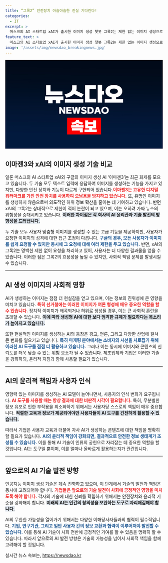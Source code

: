 ```yaml
---
title: “그록2” 안전장치 아슬아슬한 진실 기다린다!
categories:
  - IT
excerpt: >
  머스크의 AI 스타트업 xAI가 출시한 이미지 생성 챗봇 그록2는 제한 없는 이미지 생성으로 논란이 되고 있습니다. 유명인 이미지와 가짜 뉴스 확산 우려 속에, 이 서비스가 AI 규제 논의를 촉발할지 주목됩니다!
feature_text: >
  머스크의 AI 스타트업 xAI가 출시한 이미지 생성 챗봇 그록2는 제한 없는 이미지 생성으로 논란이 되고 있습니다. 유명인 이미지와 가짜 뉴스 확산 우려 속에, 이 서비스가 AI 규제 논의를 촉발할지 주목됩니다!
image: '/assets/img/newsdao_breakingnews.jpg'
---
```


<p><img src="/assets/img/newsdao_breakingnews.jpg" alt="koreaapp 속보" /></p>

<h2 data-ke-size="size26">이마젠3와 xAI의 이미지 생성 기술 비교</h2>

<p data-ke-size="size16">일론 머스크의 AI 스타트업 xAI와 구글의 이미지 생성 AI ‘이마젠3’는 최근 화제를 모으고 있습니다. 두 기술 모두 텍스트 입력에 응답하여 이미지를 생성하는 기능을 가지고 있지만, 다양한 안전 장치와 기능이 다르게 구현되어 있습니다.<b><span style="color: #ee2323;">이마젠3는 고유한 디지털 워터마크를 가진 안전 장치를 사용하여 오남용을 방지하고 있습니다.</span></b> 또, 유명인 이미지를 생성하지 않음으로써 의도적인 허위 정보 확산을 줄이는 데 기여하고 있습니다. 반면 xAI의 그록2는 상대적으로 제한이 적어 논란이 되고 있으며, 이는 오히려 가짜 뉴스의 위험성을 증대시키고 있습니다. <b><span style="background-color: #21538527;">이러한 차이점은 각 회사의 AI 윤리관과 기술 발전의 방향성을 드러냅니다.</span></b> </p>

<p data-ke-size="size16">두 기술 모두 사용자 맞춤형 이미지를 생성할 수 있는 고급 기능을 제공하지만, 사용자가 요청한 이미지의 성격에 대한 접근 조정이 다릅니다. <b><span style="color: #1a5490;">구글의 경우, 모든 사용자가 이미지를 쉽게 요청할 수 있지만 동시에 그 요청에 대해 여러 제한을 두고 있습니다.</span></b> 반면, xAI의 그록2는 명백한 제한 없이 요청을 처리하고 있어, 사용자는 더 다양한 결과물을 얻을 수 있습니다. 이러한 점은 그록2의 효용성을 높일 수 있지만, 사회적 책임 문제를 발생시킬 수 있습니다.</p>

<hr />

<h2 data-ke-size="size26">AI 생성 이미지의 사회적 영향</h2>

<p data-ke-size="size16">AI가 생성하는 이미지는 점점 더 현실감을 얻고 있으며, 이는 정보의 진위성에 큰 영향을 미치고 있습니다. <b><span style="color: #ee2323;">특히 선거철에는 이러한 이미지가 여론 형성에 매우 중요한 역할을 할 수 있습니다.</span></b> 정치적 이미지가 왜곡되거나 허위로 생성될 경우, 이는 큰 사회적 혼란을 초래할 수 있습니다. <b><span style="background-color: #21538527;">이에 따라 생성형 AI에 대한 보다 엄격한 규제가 필요하다는 목소리가 높아지고 있습니다.</span></b></p>

<p data-ke-size="size16">또한 현실적인 이미지를 생성하는 AI의 등장은 광고, 언론, 그리고 다양한 산업에 걸쳐 큰 변화를 일으키고 있습니다. <b><span style="color: #1a5490;">특히 마케팅 분야에서는 소비자의 시선을 사로잡기 위해 이러한 AI 도구를 점점 더 활용하고 있습니다.</span></b> 그러나 이는 동시에 이미지와 콘텐츠의 신뢰도를 더욱 낮출 수 있는 위험 요소가 될 수 있습니다. 제조업체와 기업은 이러한 기술을 강화하되, 윤리적 지침과 함께 사용할 필요가 있습니다.</p>

<hr />

<h2 data-ke-size="size26">AI의 윤리적 책임과 사용자 인식</h2>

<p data-ke-size="size16">영향력 있는 이미지를 생성하는 AI 모델이 늘어나면서, 사용자의 인식 변화가 요구됩니다. <b><span style="color: #ee2323;">AI 도구를 사용할 때는 항상 결과에 대한 비판적 시각이 필요합니다.</span></b> 특히, 무분별한 정보 유포로 인한 부작용을 최소화하기 위해서는 사용자당 스스로의 책임이 매우 중요합니다. <b><span style="background-color: #21538527;">적절한 교육과 정보가 제공되어야만 사용자들이 AI 도구를 건전하게 활용할 수 있습니다.</span></b></p>

<p data-ke-size="size16">따라서 기업은 사용자 교육과 더불어 자사 AI가 생성하는 콘텐츠에 대한 책임을 명확히 할 필요가 있습니다. <b><span style="color: #1a5490;">AI의 윤리적 책임이 강화되면, 결과적으로 안전한 정보 생태계가 조성될 수 있습니다.</span></b> 이를 통해 AI 기술이 인류의 공헌으로 자리잡는 데 중요한 역할을 할 것입니다. AI는 도구일 뿐이며, 이를 얼마나 올바르게 활용하는지가 관건입니다.</p>

<hr />

<h2 data-ke-size="size26">앞으로의 AI 기술 발전 방향</h2>

<p data-ke-size="size16">인공지능 이미지 생성 기술은 계속 진화하고 있으며, 이 단계에서 기술의 발전과 책임은 동시에 고려되어야 합니다. <b><span style="color: #ee2323;">기업들은 앞으로의 기술 발전이 사회에 긍정적인 영향을 미치도록 해야 합니다.</span></b> 각자의 기술에 대한 신뢰를 확립하기 위해서는 안전장치와 윤리적 기준을 강화해야 합니다. <b><span style="background-color: #21538527;">미래의 AI는 인간의 창의성을 보완하는 도구로 자리매김해야 합니다.</span></b></p>

<p data-ke-size="size16">AI의 무한한 가능성을 열어가기 위해서는 다양한 이해당사자들과의 협력이 필수적입니다. <b><span style="color: #1a5490;">기업, 연구기관, 그리고 일반 사용자 간의 정보 교환과 협력이 이루어져야 발전할 수 있습니다.</span></b> 이를 통해 AI 기술이 사회 전반에 긍정적인 기여를 할 수 있음을 명확히 할 수 있습니다. 따라서 앞으로의 AI 발전 방향은 기술의 가능성을 넘어서 사회적 책임을 함께 고려해야 할 것입니다.</p>

<p data-ke-size="size16"></p>
실시간 뉴스 속보는, <a href="https://newsdao.kr" rel="dofollow">https://newsdao.kr</a>


